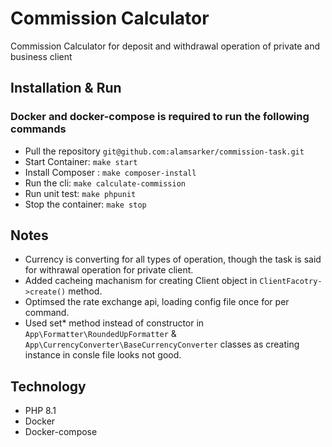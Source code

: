 # Commission Calculator

Commission Calculator for deposit and withdrawal operation of private and business client

## Installation & Run

 ### Docker and docker-compose is required to run the following commands

* Pull the repository `git@github.com:alamsarker/commission-task.git`
* Start Container: `make start`
* Install Composer : `make composer-install`
* Run the cli: `make calculate-commission`
* Run unit test: `make phpunit`
* Stop the container: `make stop`


## Notes

* Currency is converting for all types of operation, though the task is said for withrawal operation for private client.
* Added cacheing machanism for creating Client object in `ClientFacotry->create()` method.
* Optimsed the rate exchange api, loading config file once for per command.
* Used set* method instead of constructor in `App\Formatter\RoundedUpFormatter` & `App\CurrencyConverter\BaseCurrencyConverter` classes as creating instance in consle file looks not good.


## Technology

* PHP 8.1
* Docker
* Docker-compose
